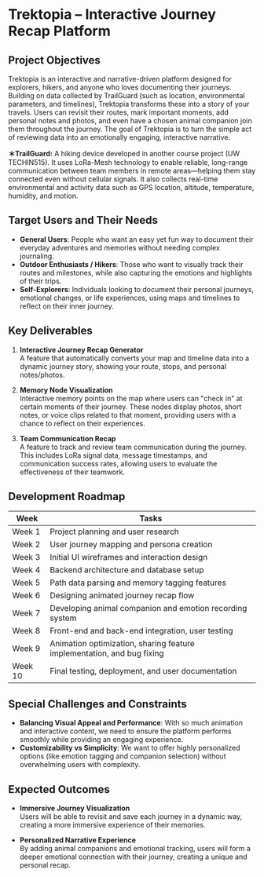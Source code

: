 # Trektopia – Interactive Journey Recap Platform

## Project Objectives  
Trektopia is an interactive and narrative-driven platform designed for explorers, hikers, and anyone who loves documenting their journeys. Building on data collected by TrailGuard (such as location, environmental parameters, and timelines), Trektopia transforms these into a story of your travels. Users can revisit their routes, mark important moments, add personal notes and photos, and even have a chosen animal companion join them throughout the journey. The goal of Trektopia is to turn the simple act of reviewing data into an emotionally engaging, interactive narrative.  

**＊TrailGuard:** A hiking device developed in another course project (UW TECHIN515). It uses LoRa-Mesh technology to enable reliable, long-range communication between team members in remote areas—helping them stay connected even without cellular signals. It also collects real-time environmental and activity data such as GPS location, altitude, temperature, humidity, and motion.

## Target Users and Their Needs  
- **General Users**: People who want an easy yet fun way to document their everyday adventures and memories without needing complex journaling.  
- **Outdoor Enthusiasts / Hikers**: Those who want to visually track their routes and milestones, while also capturing the emotions and highlights of their trips.  
- **Self-Explorers**: Individuals looking to document their personal journeys, emotional changes, or life experiences, using maps and timelines to reflect on their inner journey.  

## Key Deliverables  

1. **Interactive Journey Recap Generator**  
   A feature that automatically converts your map and timeline data into a dynamic journey story, showing your route, stops, and personal notes/photos.

2. **Memory Node Visualization**  
   Interactive memory points on the map where users can "check in" at certain moments of their journey. These nodes display photos, short notes, or voice clips related to that moment, providing users with a chance to reflect on their experiences.

3. **Team Communication Recap**  
   A feature to track and review team communication during the journey. This includes LoRa signal data, message timestamps, and communication success rates, allowing users to evaluate the effectiveness of their teamwork.

## Development Roadmap

| Week | Tasks |
| --- | --- |
| Week 1 | Project planning and user research |
| Week 2 | User journey mapping and persona creation |
| Week 3 | Initial UI wireframes and interaction design |
| Week 4 | Backend architecture and database setup |
| Week 5 | Path data parsing and memory tagging features |
| Week 6 | Designing animated journey recap flow |
| Week 7 | Developing animal companion and emotion recording system |
| Week 8 | Front-end and back-end integration, user testing |
| Week 9 | Animation optimization, sharing feature implementation, and bug fixing |
| Week 10 | Final testing, deployment, and user documentation |

## Special Challenges and Constraints  
- **Balancing Visual Appeal and Performance**: With so much animation and interactive content, we need to ensure the platform performs smoothly while providing an engaging experience.  
- **Customizability vs Simplicity**: We want to offer highly personalized options (like emotion tagging and companion selection) without overwhelming users with complexity.

## Expected Outcomes  
- **Immersive Journey Visualization**  
  Users will be able to revisit and save each journey in a dynamic way, creating a more immersive experience of their memories.

- **Personalized Narrative Experience**  
  By adding animal companions and emotional tracking, users will form a deeper emotional connection with their journey, creating a unique and personal recap.
